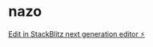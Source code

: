 # nazo

[Edit in StackBlitz next generation editor ⚡️](https://stackblitz.com/~/github.com/toto0130/nazo)